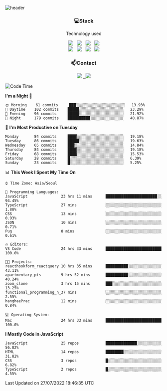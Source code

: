 ![header](https://capsule-render.vercel.app/api?type=waving&color=gradient&height=200&text=Che-ri&fontAlign=70&fontAlignY=40&animation=twinkling)

<h3 align="center">💻Stack</h3>
<p align="center">Technology used</p>
<div align="center"><img src="https://img.shields.io/badge/HTML5-e74c3c?style=flat-square&logo=HTML5&logoColor=white"></img> &nbsp <img src="https://img.shields.io/badge/CSS3-0A84FF?style=flat-square&logo=CSS3&logoColor=white"></img> &nbsp <img src="https://img.shields.io/badge/tailwind%2Dcss-06B6D4?style=flat-square&logo=tailwindcss&logoColor=white"/></a> &nbsp <img src="https://img.shields.io/badge/styled%2Dcomponents-DB7093?style=flat-square&logo=styled%2Dcomponents&logoColor=white"/></a>
<br><img src="https://img.shields.io/badge/JavaScript-FFCD11?style=flat-square&logo=JavaScript&logoColor=white"></img> &nbsp <img src="https://img.shields.io/badge/React-00BCF6?style=flat-square&logo=React&logoColor=white"></img> &nbsp <img src="https://img.shields.io/badge/Redux-764ABC?style=flat-square&logo=Redux&logoColor=white"/> &nbsp <img src="https://img.shields.io/badge/Zustand-582D3E?style=flat-square&logo=Zustand&logoColor=white"/></a></div> 

<h3 align="center">📫Contact</h3>
<div align="center"><a href="https://cheri.tistory.com/"><img src="https://img.shields.io/badge/Cheri-AD29B6?style=flat-square&logo=Tidal&logoColor=white"/></a> <a href="rnjs1135@gmail.com"> &nbsp <img src="https://img.shields.io/badge/Gmail-EA4335?style=flat-square&logo=Gmail&logoColor=white"/></a></div>

<!--START_SECTION:waka-->
![Code Time](http://img.shields.io/badge/Code%20Time-0%20secs-blue)

**I'm a Night 🦉** 

```text
🌞 Morning    61 commits     ███░░░░░░░░░░░░░░░░░░░░░░   13.93% 
🌆 Daytime    102 commits    █████░░░░░░░░░░░░░░░░░░░░   23.29% 
🌃 Evening    96 commits     █████░░░░░░░░░░░░░░░░░░░░   21.92% 
🌙 Night      179 commits    ██████████░░░░░░░░░░░░░░░   40.87%

```
📅 **I'm Most Productive on Tuesday** 

```text
Monday       84 commits     ████░░░░░░░░░░░░░░░░░░░░░   19.18% 
Tuesday      86 commits     █████░░░░░░░░░░░░░░░░░░░░   19.63% 
Wednesday    65 commits     ███░░░░░░░░░░░░░░░░░░░░░░   14.84% 
Thursday     84 commits     ████░░░░░░░░░░░░░░░░░░░░░   19.18% 
Friday       68 commits     ████░░░░░░░░░░░░░░░░░░░░░   15.53% 
Saturday     28 commits     █░░░░░░░░░░░░░░░░░░░░░░░░   6.39% 
Sunday       23 commits     █░░░░░░░░░░░░░░░░░░░░░░░░   5.25%

```


📊 **This Week I Spent My Time On** 

```text
⌚︎ Time Zone: Asia/Seoul

💬 Programming Languages: 
JavaScript               23 hrs 11 mins      ███████████████████████░░   94.45% 
TypeScript               27 mins             ░░░░░░░░░░░░░░░░░░░░░░░░░   1.88% 
CSS                      13 mins             ░░░░░░░░░░░░░░░░░░░░░░░░░   0.93% 
JSON                     10 mins             ░░░░░░░░░░░░░░░░░░░░░░░░░   0.71% 
Pug                      8 mins              ░░░░░░░░░░░░░░░░░░░░░░░░░   0.61%

🔥 Editors: 
VS Code                  24 hrs 33 mins      █████████████████████████   100.0%

🐱‍💻 Projects: 
reacthookform_reactquery 10 hrs 35 mins      ██████████░░░░░░░░░░░░░░░   43.11% 
apartmentary_pts         9 hrs 52 mins       ██████████░░░░░░░░░░░░░░░   40.24% 
zoom_clone               3 hrs 15 mins       ███░░░░░░░░░░░░░░░░░░░░░░   13.25% 
functional_programming_n_37 mins             ░░░░░░░░░░░░░░░░░░░░░░░░░   2.55% 
hanghaePrac              12 mins             ░░░░░░░░░░░░░░░░░░░░░░░░░   0.84%

💻 Operating System: 
Mac                      24 hrs 33 mins      █████████████████████████   100.0%

```

**I Mostly Code in JavaScript** 

```text
JavaScript               25 repos            ██████████████░░░░░░░░░░░   56.82% 
HTML                     14 repos            ████████░░░░░░░░░░░░░░░░░   31.82% 
CSS                      3 repos             █░░░░░░░░░░░░░░░░░░░░░░░░   6.82% 
TypeScript               2 repos             █░░░░░░░░░░░░░░░░░░░░░░░░   4.55%

```



 Last Updated on 27/07/2022 18:46:35 UTC
<!--END_SECTION:waka-->
